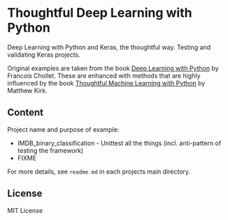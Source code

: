 # Thoughtful Deep Learning with Python
Deep Learning with Python and Keras, the thoughtful way. Testing and validating Keras projects.

Original examples are taken from the book [Deep Learning with Python](https://www.manning.com/books/deep-learning-with-python) by Francois Chollet. These are enhanced with methods that are highly influenced by the book [Thoughtful Machine Learning with Python](http://shop.oreilly.com/product/0636920039082.do) by Matthew Kirk.

## Content
Project name and purpose of example:

* IMDB_binary_classification - Unittest all the things (incl. anti-pattern of testing the framework)
* FIXME

For more details, see `readme.md` in each projects main directory.

## License
MIT License
